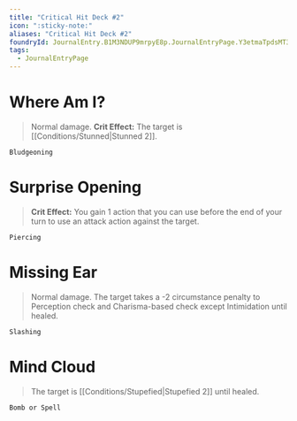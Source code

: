 ```yaml
---
title: "Critical Hit Deck #2"
icon: ":sticky-note:"
aliases: "Critical Hit Deck #2"
foundryId: JournalEntry.B1M3NDUP9mrpyE8p.JournalEntryPage.Y3etmaTpdsMT3kKp
tags:
  - JournalEntryPage
---
```

# Where Am I?

> Normal damage. **Crit Effect:** The target is [[Conditions/Stunned|Stunned 2]].

`Bludgeoning`

# Surprise Opening

> **Crit Effect:** You gain 1 action that you can use before the end of your turn to use an attack action against the target.

`Piercing`

# Missing Ear

> Normal damage. The target takes a -2 circumstance penalty to Perception check and Charisma-based check except Intimidation until healed.

`Slashing`

# Mind Cloud

> The target is [[Conditions/Stupefied|Stupefied 2]] until healed.

`Bomb or Spell`